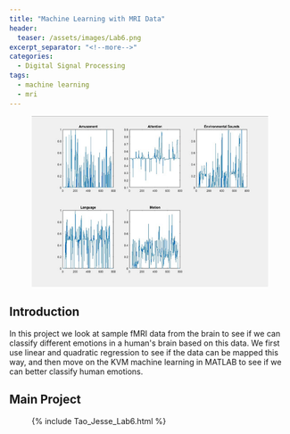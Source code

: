 ```yaml
---
title: "Machine Learning with MRI Data"
header:
  teaser: /assets/images/Lab6.png
excerpt_separator: "<!--more-->"
categories:
  - Digital Signal Processing
tags:
  - machine learning
  - mri
---
```


<figure>
	<a href="/assets/images/Lab6.png"><img src="/assets/images/Lab6.png"></a>
</figure>

## Introduction
In this project we look at sample fMRI data from the brain to see if we can classify different emotions in a human's brain based on this data. We first use linear and quadratic regression to see if the data can be mapped this way, and then move on the KVM machine learning in MATLAB to see if we can better classify human emotions. 

## Main Project
<figure>
{% include Tao_Jesse_Lab6.html %}
</figure>
